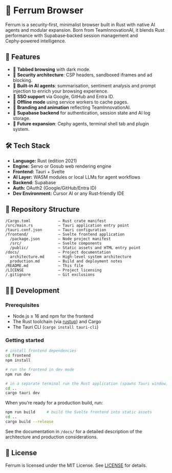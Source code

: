 # 🧠 Ferrum Browser

Ferrum is a security‑first, minimalist browser built in Rust with native AI agents and modular expansion. Born from TeamInnovationAI, it blends Rust performance with Supabase‑backed session management and Cephy‑powered intelligence.

## 🚀 Features

- 🧭 **Tabbed browsing** with dark mode.
- 🔐 **Security architecture**: CSP headers, sandboxed iframes and ad blocking.
- 🧠 **Built‑in AI agents**: summarisation, sentiment analysis and prompt injection to enrich your browsing experience.
- 🔌 **SSO support** via Google, GitHub and Entra ID.
- 🧬 **Offline mode** using service workers to cache pages.
- 🎨 **Branding and animation** reflecting TeamInnovationAI.
- 🔄 **Supabase backend** for authentication, session state and AI log storage.
- 🧩 **Future expansion**: Cephy agents, terminal shell tab and plugin system.

## 🛠️ Tech Stack

- **Language:** Rust (edition 2021)
- **Engine:** Servo or Gosub web rendering engine
- **Frontend:** Tauri + Svelte
- **AI Layer:** WASM modules or local LLMs for agent workflows
- **Backend:** Supabase
- **Auth:** OAuth2 (Google/GitHub/Entra ID)
- **Dev Environment:** Cursor AI or any Rust‑friendly IDE

## 📁 Repository Structure

```
/Cargo.toml            – Rust crate manifest
/src/main.rs           – Tauri application entry point
/tauri.conf.json       – Tauri configuration
/frontend/             – Svelte frontend application
  /package.json        – Node project manifest
  /src/                – Svelte components
  /public/             – Static assets and HTML entry point
/docs/                 – Project documentation
  architecture.md      – High‑level system architecture
  production.md        – Build and deployment notes
/README.md             – This file
/LICENSE               – Project licensing
/.gitignore            – Git exclusions
```

## 🧑‍💻 Development

### Prerequisites

- Node.js ≥ 16 and npm for the frontend
- The Rust toolchain (via [rustup](https://rustup.rs)) and Cargo
- The Tauri CLI (`cargo install tauri-cli`)

### Getting started

```bash
# install frontend dependencies
cd frontend
npm install

# run the frontend in dev mode
npm run dev

# in a separate terminal run the Rust application (spawns Tauri window)
cd ..
cargo tauri dev
```

When you’re ready for a production build, run:

```bash
npm run build     # build the Svelte frontend into static assets
cd ..
cargo build --release
```

See the documentation in `/docs/` for a detailed description of the architecture and production considerations.

## 📝 License

Ferrum is licensed under the MIT License. See [LICENSE](./LICENSE) for details.
